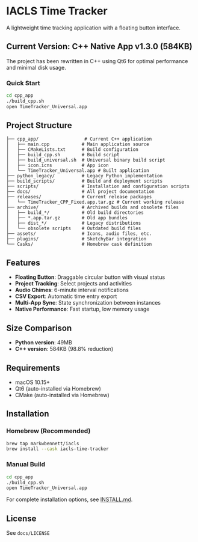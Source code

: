 # IACLS Time Tracker

A lightweight time tracking application with a floating button interface.

## Current Version: C++ Native App v1.3.0 (584KB)

The project has been rewritten in C++ using Qt6 for optimal performance and minimal disk usage.

### Quick Start

```bash
cd cpp_app
./build_cpp.sh
open TimeTracker_Universal.app
```

## Project Structure

```
├── cpp_app/                 # Current C++ application
│   ├── main.cpp            # Main application source
│   ├── CMakeLists.txt      # Build configuration
│   ├── build_cpp.sh        # Build script
│   ├── build_universal.sh  # Universal binary build script
│   ├── icon.icns           # App icon
│   └── TimeTracker_Universal.app # Built application
├── python_legacy/          # Legacy Python implementation
├── build_scripts/          # Build and deployment scripts
├── scripts/                # Installation and configuration scripts
├── docs/                   # All project documentation
├── releases/               # Current release packages
│   └── TimeTracker_CPP_Fixed.app.tar.gz # Current working release
├── archive/                # Archived builds and obsolete files
│   ├── build_*/            # Old build directories
│   ├── *.app.tar.gz        # Old app bundles
│   ├── dist_*/             # Legacy distributions
│   └── obsolete scripts    # Outdated build files
├── assets/                 # Icons, audio files, etc.
├── plugins/                # SketchyBar integration
└── Casks/                  # Homebrew cask definition
```

## Features

- **Floating Button**: Draggable circular button with visual status
- **Project Tracking**: Select projects and activities
- **Audio Chimes**: 6-minute interval notifications
- **CSV Export**: Automatic time entry export
- **Multi-App Sync**: State synchronization between instances
- **Native Performance**: Fast startup, low memory usage

## Size Comparison

- **Python version**: 49MB
- **C++ version**: 584KB (98.8% reduction)

## Requirements

- macOS 10.15+
- Qt6 (auto-installed via Homebrew)
- CMake (auto-installed via Homebrew)

## Installation

### Homebrew (Recommended)
```bash
brew tap markwbennett/iacls
brew install --cask iacls-time-tracker
```

### Manual Build
```bash
cd cpp_app
./build_cpp.sh
open TimeTracker_Universal.app
```

For complete installation options, see [INSTALL.md](INSTALL.md).

## License

See `docs/LICENSE` 